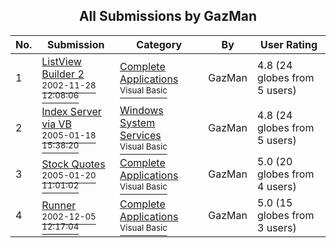 ﻿<div align="center">

## All Submissions by GazMan

</div>

No.  | Submission | Category | By   | User Rating
---- | ---------- | -------- | ---- | -----------
1 | [ListView Builder 2<br /><sup>2002-11-28 12:08:06</sup>](https://github.com/Planet-Source-Code/gazman-listview-builder-2__1-41085) | [Complete Applications<br /><sup>Visual Basic</sup>](../ByCategory/complete-applications__1-27.md) | GazMan | 4.8 (24 globes from 5 users)
2 | [Index Server via VB<br /><sup>2005-01-18 15:38:20</sup>](https://github.com/Planet-Source-Code/gazman-index-server-via-vb__1-58346) | [Windows System Services<br /><sup>Visual Basic</sup>](../ByCategory/windows-system-services__1-35.md) | GazMan | 4.8 (24 globes from 5 users)
3 | [Stock Quotes<br /><sup>2005-01-20 11:01:02</sup>](https://github.com/Planet-Source-Code/gazman-stock-quotes__1-58392) | [Complete Applications<br /><sup>Visual Basic</sup>](../ByCategory/complete-applications__1-27.md) | GazMan | 5.0 (20 globes from 4 users)
4 | [Runner<br /><sup>2002-12-05 12:17:04</sup>](https://github.com/Planet-Source-Code/gazman-runner__1-41274) | [Complete Applications<br /><sup>Visual Basic</sup>](../ByCategory/complete-applications__1-27.md) | GazMan | 5.0 (15 globes from 3 users)
